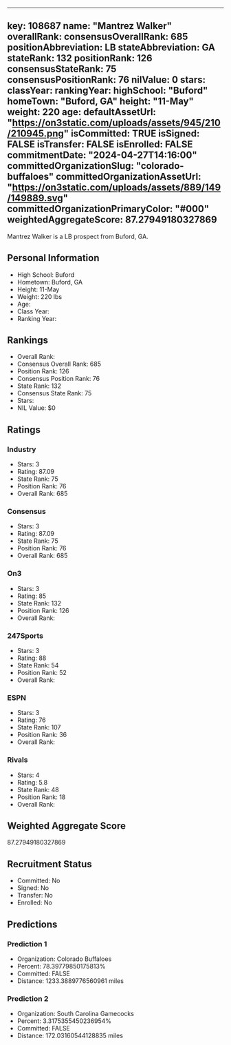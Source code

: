 ---
  key: 108687
  name: "Mantrez Walker"
  overallRank: 
  consensusOverallRank: 685
  positionAbbreviation: LB
  stateAbbreviation: GA
  stateRank: 132
  positionRank: 126
  consensusStateRank: 75
  consensusPositionRank: 76
  nilValue: 0
  stars: 
  classYear: 
  rankingYear: 
  highSchool: "Buford"
  homeTown: "Buford, GA"
  height: "11-May"
  weight: 220
  age: 
  defaultAssetUrl: "https://on3static.com/uploads/assets/945/210/210945.png"
  isCommitted: TRUE
  isSigned: FALSE
  isTransfer: FALSE
  isEnrolled: FALSE
  commitmentDate: "2024-04-27T14:16:00"
  committedOrganizationSlug: "colorado-buffaloes"
  committedOrganizationAssetUrl: "https://on3static.com/uploads/assets/889/149/149889.svg"
  committedOrganizationPrimaryColor: "#000"
  weightedAggregateScore: 87.27949180327869
  ---
  
  Mantrez Walker is a LB prospect from Buford, GA.
  
  ## Personal Information
  - High School: Buford
  - Hometown: Buford, GA
  - Height: 11-May
  - Weight: 220 lbs
  - Age: 
  - Class Year: 
  - Ranking Year: 
  
  ## Rankings
  - Overall Rank: 
  - Consensus Overall Rank: 685
  - Position Rank: 126
  - Consensus Position Rank: 76
  - State Rank: 132
  - Consensus State Rank: 75
  - Stars: 
  - NIL Value: $0
  
  ## Ratings
  
  ### Industry
  - Stars: 3
  - Rating: 87.09
  - State Rank: 75
  - Position Rank: 76
  - Overall Rank: 685
  
  ### Consensus
  - Stars: 3
  - Rating: 87.09
  - State Rank: 75
  - Position Rank: 76
  - Overall Rank: 685
  
  ### On3
  - Stars: 3
  - Rating: 85
  - State Rank: 132
  - Position Rank: 126
  - Overall Rank: 
  
  ### 247Sports
  - Stars: 3
  - Rating: 88
  - State Rank: 54
  - Position Rank: 52
  - Overall Rank: 
  
  ### ESPN
  - Stars: 3
  - Rating: 76
  - State Rank: 107
  - Position Rank: 36
  - Overall Rank: 
  
  ### Rivals
  - Stars: 4
  - Rating: 5.8
  - State Rank: 48
  - Position Rank: 18
  - Overall Rank: 
  
  ## Weighted Aggregate Score
  87.27949180327869
  
  ## Recruitment Status
  - Committed: No
  - Signed: No
  - Transfer: No
  - Enrolled: No
  
  
  
  ## Predictions
  
  ### Prediction 1
  - Organization: Colorado Buffaloes
  - Percent: 78.39779850175813%
  - Committed: FALSE
  - Distance: 1233.3889776560961 miles
  
  ### Prediction 2
  - Organization: South Carolina Gamecocks
  - Percent: 3.3175355450236954%
  - Committed: FALSE
  - Distance: 172.03160544128835 miles
  